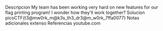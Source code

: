 Descripcion
My team has been working very hard on new features for our flag printing program! I wonder how they'll work together?
Solucion
picoCTF{t3@mw0rk_m@k3s_th3_dr3@m_w0rk_7ffa0077}
Notas adicionales
extenso
Referencias
youtube.com